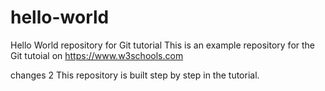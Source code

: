 # hello-world
Hello World repository for Git tutorial
This is an example repository for the Git tutoial on https://www.w3schools.com

changes 2
This repository is built step by step in the tutorial.
